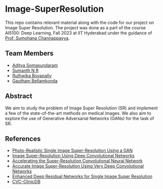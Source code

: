 # Image-SuperResolution

This repo contains relevant material along with the code for our project on Image Super Resolution. The project was done as a part of the course AI5100: Deep Learning, Fall 2023 at IIT Hyderabad under the guidance of [Prof. Sumohana Channappayya](https://people.iith.ac.in/sumohana/).

## Team Members
* [Aditya Somasundaram](https://github.com/AditSom)
* [Sumanth N R](https://github.com/Sigma1084)
* [Ruthwika Boyapally](https://github.com/Ruth-03)
* [Gautham Bellamkonda](https://github.com/GauthamBellamkonda)

## Abstract
We aim to study the problem of Image Super Resolution (SR) and implement a few of the state-of-the-art methods on medical images. We also aim to explore the use of Generative Adversarial Networks (GANs) for the task of SR. 

## References

* [Photo-Realistic Single Image Super-Resolution Using a GAN](https://arxiv.org/abs/1609.04802)
* [Image Super-Resolution Using Deep Convolutional Networks](https://arxiv.org/abs/1501.00092)
* [Accelerating the Super-Resolution Convolutional Neural Network](https://arxiv.org/abs/1608.00367)
* [Accurate Image Super-Resolution Using Very Deep Convolutional Networks](https://arxiv.org/abs/1511.04587)
* [Enhanced Deep Residual Networks for Single Image Super Resolution](https://arxiv.org/abs/1707.02921)
* [CVC-ClinicDB](https://polyp.grand-challenge.org/CVCClinicDB/)

